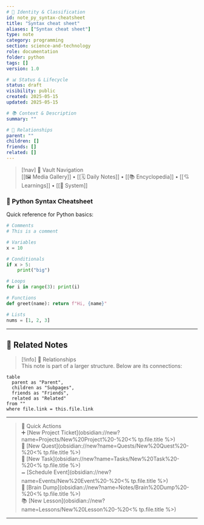 ```yaml
---
# 📄 Identity & Classification
id: note_py_syntax-cheatsheet
title: "Syntax cheat sheet"
aliases: ["Syntax cheat sheet"]
type: note
category: programming
section: science-and-technology
role: documentation
folder: python
tags: []
version: 1.0

# 📊 Status & Lifecycle
status: draft
visibility: public
created: 2025-05-15
updated: 2025-05-15

# 📚 Context & Description
summary: ""

# 🧱 Relationships
parent: ""
children: []
friends: []
related: []
---
```



> [!nav] 🧱 Vault Navigation  
> [[🖼 Media Gallery]] • [[🗓 Daily Notes]] • [[📚 Encyclopedia]] • [[💘 Learnings]] • [[🧠 System]]

### 🧠 Python Syntax Cheatsheet

Quick reference for Python basics:

```python
# Comments
# This is a comment

# Variables
x = 10

# Conditionals
if x > 5:
    print("big")

# Loops
for i in range(3): print(i)

# Functions
def greet(name): return f"Hi, {name}"

# Lists
nums = [1, 2, 3]
```

---

## 🔗 Related Notes

> [!info] 🧠 Relationships  
> This note is part of a larger structure. Below are its connections:

```dataview
table
  parent as "Parent",
  children as "Subpages",
  friends as "Friends",
  related as "Related"
from ""
where file.link = this.file.link
```

---

> 🌛 Quick Actions  
> ➕ [New Project Ticket](obsidian://new?name=Projects/New%20Project%20-%20<% tp.file.title %>)  
> 🌹 [New Quest](obsidian://new?name=Quests/New%20Quest%20-%20<% tp.file.title %>)  
> 🎯 [New Task](obsidian://new?name=Tasks/New%20Task%20-%20<% tp.file.title %>)  
> 🗕 [Schedule Event](obsidian://new?name=Events/New%20Event%20-%20<% tp.file.title %>)  
> 📝 [Brain Dump](obsidian://new?name=Notes/Brain%20Dump%20-%20<% tp.file.title %>)  
> 📚 [New Lesson](obsidian://new?name=Lessons/New%20Lesson%20-%20<% tp.file.title %>)

---